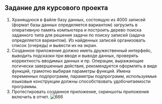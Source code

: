 ## Задание для курсового проекта
1. Хранящуюся в файле базу данных, состоящую из 4000 записей (формат базы данных определяется вариантом) загрузить в оперативную память компьютера и построить дерево поиска заданного типа для решения задачи по поиску записей (задача определяется вариантом). Из найденных записей организовать список (очередь) и вывести их на экран.
2. Созданное приложение должно иметь дружественный интерфейс, выводить подсказки при вводе и выводе данных, проверять корректность вводимых данных и пр. Операции, выражающие логически завершенные действия, рекомендуется оформлять в виде функций, грамотно выбирая параметры функций. Имена переменных подпрограмм, параметры подпрограмм, используемые языковые конструкции должны способствовать удобочитаемости программы.
3. Протестировать созданное приложение, скриншоты приложения включить в отчет.
![666](https://github.com/pirocsilin/educational/assets/97364957/48a6c536-411c-458d-a6bb-f245b069e561)

